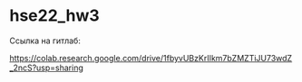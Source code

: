 # hse22_hw3

Ссылка на гитлаб:

https://colab.research.google.com/drive/1fbyvUBzKrIIkm7bZMZTiJU73wdZ_2ncS?usp=sharing
